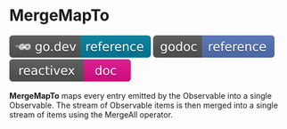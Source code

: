 # MergeMapTo

[![](../../svg/godev.svg)](https://pkg.go.dev/github.com/reactivego/rx/test/MergeMapTo?tab=doc)
[![](../../svg/godoc.svg)](http://godoc.org/github.com/reactivego/rx/test/MergeMapTo)
[![](../../svg/rx.svg)](http://reactivex.io/documentation/operators/flatmap.html)

**MergeMapTo** maps every entry emitted by the Observable into a single
Observable. The stream of Observable items is then merged into a
single stream of  items using the MergeAll operator.
